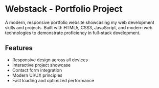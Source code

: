 # Webstack - Portfolio Project

A modern, responsive portfolio website showcasing my web development skills and projects. Built with HTML5, CSS3, JavaScript, and modern web technologies to demonstrate proficiency in full-stack development.

## Features
- Responsive design across all devices
- Interactive project showcase
- Contact form integration
- Modern UI/UX principles
- Fast loading and optimized performance
